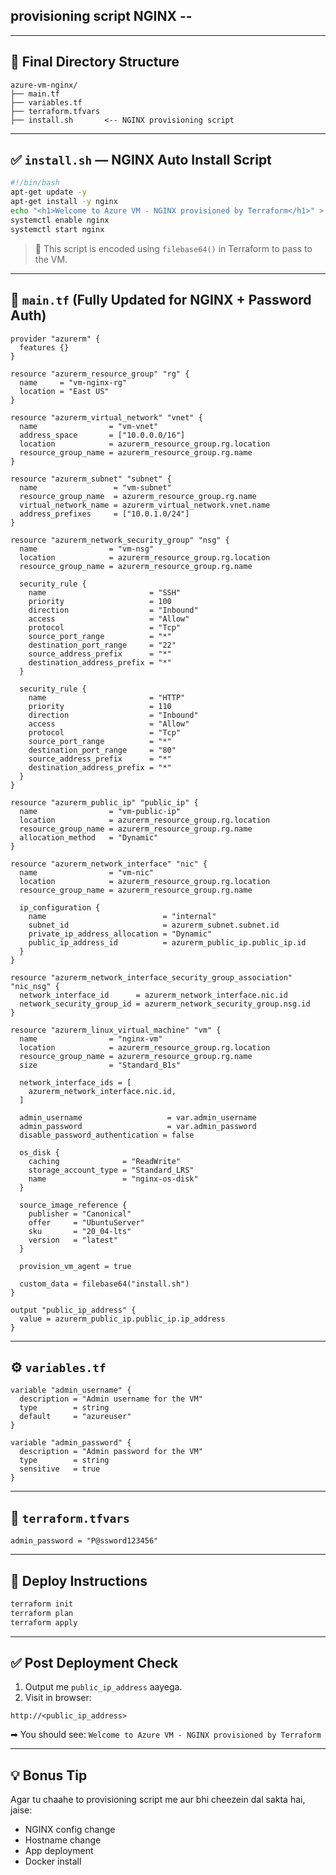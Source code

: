 ## provisioning script **NGINX** --

---

## 📁 Final Directory Structure

```
azure-vm-nginx/
├── main.tf
├── variables.tf
├── terraform.tfvars
├── install.sh       <-- NGINX provisioning script
```

---

## ✅ `install.sh` — NGINX Auto Install Script

```bash
#!/bin/bash
apt-get update -y
apt-get install -y nginx
echo "<h1>Welcome to Azure VM - NGINX provisioned by Terraform</h1>" > /var/www/html/index.html
systemctl enable nginx
systemctl start nginx
```

> 🔐 This script is encoded using `filebase64()` in Terraform to pass to the VM.

---

## 🔧 `main.tf` (Fully Updated for NGINX + Password Auth)

```hcl
provider "azurerm" {
  features {}
}

resource "azurerm_resource_group" "rg" {
  name     = "vm-nginx-rg"
  location = "East US"
}

resource "azurerm_virtual_network" "vnet" {
  name                = "vm-vnet"
  address_space       = ["10.0.0.0/16"]
  location            = azurerm_resource_group.rg.location
  resource_group_name = azurerm_resource_group.rg.name
}

resource "azurerm_subnet" "subnet" {
  name                 = "vm-subnet"
  resource_group_name  = azurerm_resource_group.rg.name
  virtual_network_name = azurerm_virtual_network.vnet.name
  address_prefixes     = ["10.0.1.0/24"]
}

resource "azurerm_network_security_group" "nsg" {
  name                = "vm-nsg"
  location            = azurerm_resource_group.rg.location
  resource_group_name = azurerm_resource_group.rg.name

  security_rule {
    name                       = "SSH"
    priority                   = 100
    direction                  = "Inbound"
    access                     = "Allow"
    protocol                   = "Tcp"
    source_port_range          = "*"
    destination_port_range     = "22"
    source_address_prefix      = "*"
    destination_address_prefix = "*"
  }

  security_rule {
    name                       = "HTTP"
    priority                   = 110
    direction                  = "Inbound"
    access                     = "Allow"
    protocol                   = "Tcp"
    source_port_range          = "*"
    destination_port_range     = "80"
    source_address_prefix      = "*"
    destination_address_prefix = "*"
  }
}

resource "azurerm_public_ip" "public_ip" {
  name                = "vm-public-ip"
  location            = azurerm_resource_group.rg.location
  resource_group_name = azurerm_resource_group.rg.name
  allocation_method   = "Dynamic"
}

resource "azurerm_network_interface" "nic" {
  name                = "vm-nic"
  location            = azurerm_resource_group.rg.location
  resource_group_name = azurerm_resource_group.rg.name

  ip_configuration {
    name                          = "internal"
    subnet_id                     = azurerm_subnet.subnet.id
    private_ip_address_allocation = "Dynamic"
    public_ip_address_id          = azurerm_public_ip.public_ip.id
  }
}

resource "azurerm_network_interface_security_group_association" "nic_nsg" {
  network_interface_id      = azurerm_network_interface.nic.id
  network_security_group_id = azurerm_network_security_group.nsg.id
}

resource "azurerm_linux_virtual_machine" "vm" {
  name                = "nginx-vm"
  location            = azurerm_resource_group.rg.location
  resource_group_name = azurerm_resource_group.rg.name
  size                = "Standard_B1s"

  network_interface_ids = [
    azurerm_network_interface.nic.id,
  ]

  admin_username                   = var.admin_username
  admin_password                   = var.admin_password
  disable_password_authentication = false

  os_disk {
    caching              = "ReadWrite"
    storage_account_type = "Standard_LRS"
    name                 = "nginx-os-disk"
  }

  source_image_reference {
    publisher = "Canonical"
    offer     = "UbuntuServer"
    sku       = "20_04-lts"
    version   = "latest"
  }

  provision_vm_agent = true

  custom_data = filebase64("install.sh")
}

output "public_ip_address" {
  value = azurerm_public_ip.public_ip.ip_address
}
```

---

## ⚙️ `variables.tf`

```hcl
variable "admin_username" {
  description = "Admin username for the VM"
  type        = string
  default     = "azureuser"
}

variable "admin_password" {
  description = "Admin password for the VM"
  type        = string
  sensitive   = true
}
```

---

## 🔐 `terraform.tfvars`

```hcl
admin_password = "P@ssword123456"
```

---

## 🚀 Deploy Instructions

```bash
terraform init
terraform plan
terraform apply
```

---

## ✅ Post Deployment Check

1. Output me `public_ip_address` aayega.
2. Visit in browser:

```
http://<public_ip_address>
```

➡ You should see:
`Welcome to Azure VM - NGINX provisioned by Terraform`

---

## 💡 Bonus Tip

Agar tu chaahe to provisioning script me aur bhi cheezein dal sakta hai, jaise:

* NGINX config change
* Hostname change
* App deployment
* Docker install


